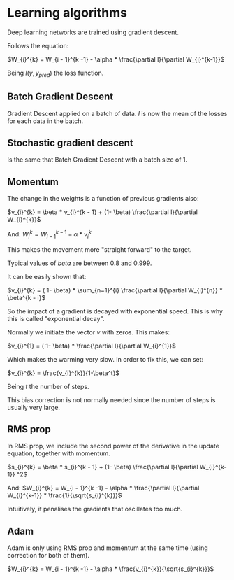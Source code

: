 # Learning algorithms

Deep learning networks are trained using gradient descent.

Follows the equation:


$W_{i}^{k} = W_{i - 1}^{k -1} - \alpha * \frac{\partial l}{\partial W_{i}^{k-1}}$



Being $l(y, y_{pred})$ the loss function.


## Batch Gradient Descent

Gradient Descent applied on a batch of data. $l$ is now the mean of the losses for each data in the batch.

## Stochastic gradient descent

Is the same that Batch Gradient Descent with a batch size of 1. 

## Momentum

The change in the weights is a function of previous gradients also:

$v_{i}^{k} = \beta *  v_{i}^{k - 1} + (1- \beta) \frac{\partial l}{\partial W_{i}^{k}}$

And:
$W_{i}^{k} = W_{i - 1}^{k -1} - \alpha * v_{i}^{k}$

This makes the movement more "straight forward" to the target.

Typical values of $beta$ are between 0.8 and 0.999.

It can be easily shown that:

$v_{i}^{k} = ( 1- \beta) * \sum_{n=1}^{i} \frac{\partial l}{\partial W_{i}^{n}} * \beta^{k - i}$

So the impact of a gradient is decayed with exponential speed. This is why this is called "exponential decay".

Normally we initiate the vector $v$ with zeros. This makes:

$v_{i}^{1} = ( 1- \beta) * \frac{\partial l}{\partial W_{i}^{1}}$

Which makes the warming very slow. In order to fix this, we can set:

$v_{i}^{k} = \frac{v_{i}^{k}}{1-\beta^t}$

Being $t$ the number of steps.

This bias correction is not normally needed since the number of steps is usually very large.


## RMS prop

In RMS prop, we include the second power of the derivative in the update equation, together with momentum.

$s_{i}^{k} = \beta *  s_{i}^{k - 1} + (1- \beta) \frac{\partial l}{\partial W_{i}^{k-1}} ^2$

And:
$W_{i}^{k} = W_{i - 1}^{k -1} - \alpha * \frac{\partial l}{\partial W_{i}^{k-1}} * \frac{1}{\sqrt{s_{i}^{k}}}$

Intuitively, it penalises the gradients that oscillates too much.



## Adam

Adam is only using RMS prop and momentum at the same time (using correction for both of them).

$W_{i}^{k} = W_{i - 1}^{k -1} - \alpha *  \frac{v_{i}^{k}}{\sqrt{s_{i}^{k}}}$

